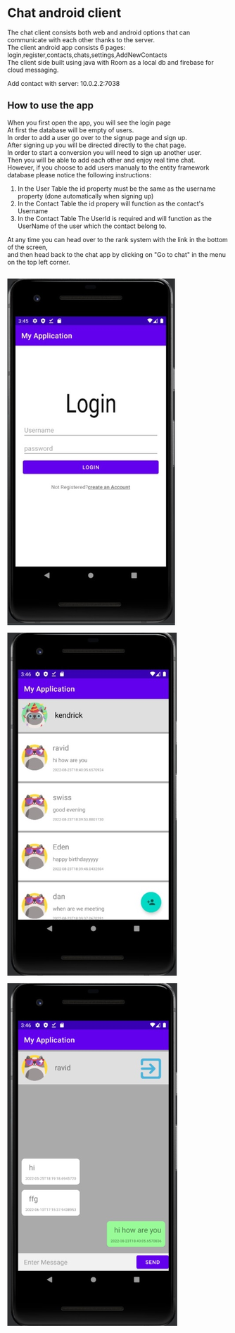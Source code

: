 # Chat android client

The chat client consists both web and android options that can communicate with each other thanks to the server.  
The client android app consists 6 pages: login,register,contacts,chats,settings,AddNewContacts  
The client side built using java with Room as a local db and firebase for cloud messaging.       

Add contact with server: 10.0.2.2:7038  


## How to use the app  

When you first open the app, you will see the login page  
At first the database will be empty of users.  
In order to add a user go over to the signup page and sign up.  
After signing up you will be directed directly to the chat page.  
In order to start a conversion you will need to sign up another user.  
Then you will be able to add each other and enjoy real time chat.  
However, if you choose to add users manualy to the entity framework database please notice the following instructions:  
1. In the User Table the id property must be the same as the username property (done automatically when signing up)  
2. In the Contact Table the id propery will function as the contact's Username  
3. In the Contact Table The UserId is required and will function as the UserName of the user which the contact belong to.  
  
At any time you can head over to the rank system with the link in the bottom of the screen,  
and then head back to the chat app by clicking on "Go to chat" in the menu on the top left corner.  

##

![Screenshot](android1.jpg)

![Screenshot](android2.jpg)

![Screenshot](android3.jpg)
